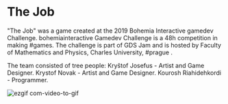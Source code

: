 # The Job
"The Job" was a game created at the 2019 Bohemia Interactive gamedev Challenge.
bohemiainteractive Gamedev Challenge is a 48h competition in making #games. The challenge is part of GDS Jam and is hosted by Faculty of Mathematics and Physics, Charles University, #prague .

The team consisted of tree people:
Kryštof Josefus - Artist and Game Designer.
Krystof Novak - Artist and Game Designer.
Kourosh Riahidehkordi - Programmer.

![ezgif com-video-to-gif](https://user-images.githubusercontent.com/26629624/77255020-d12ae480-6c64-11ea-8d1d-79adfeb5f6b0.gif)
